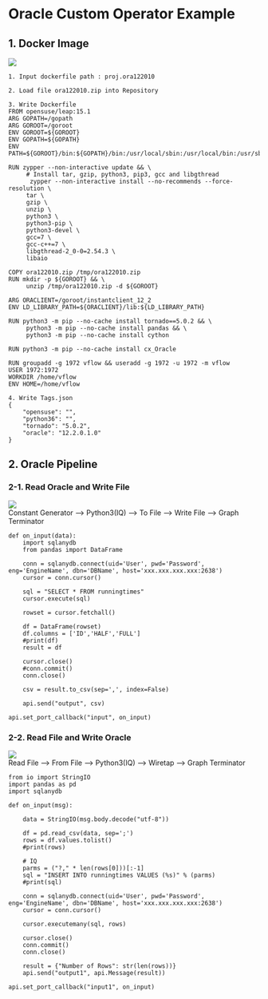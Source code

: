 # Oracle Custom Operator Example

## 1. Docker Image

![](Images/dockerfile.png)<br>

    1. Input dockerfile path : proj.ora122010
    
    2. Load file ora122010.zip into Repository
    
    3. Write Dockerfile
    FROM opensuse/leap:15.1
    ARG GOPATH=/gopath
    ARG GOROOT=/goroot
    ENV GOROOT=${GOROOT}
    ENV GOPATH=${GOPATH}
    ENV PATH=${GOROOT}/bin:${GOPATH}/bin:/usr/local/sbin:/usr/local/bin:/usr/sbin:/usr/bin:/sbin:/bin

    RUN zypper --non-interactive update && \
         # Install tar, gzip, python3, pip3, gcc and libgthread
          zypper --non-interactive install --no-recommends --force-resolution \
         tar \
         gzip \
         unzip \
         python3 \
         python3-pip \
         python3-devel \
         gcc=7 \
         gcc-c++=7 \
         libgthread-2_0-0=2.54.3 \
         libaio

    COPY ora122010.zip /tmp/ora122010.zip
    RUN mkdir -p ${GOROOT} && \
         unzip /tmp/ora122010.zip -d ${GOROOT}

    ARG ORACLIENT=/goroot/instantclient_12_2
    ENV LD_LIBRARY_PATH=${ORACLIENT}/lib:${LD_LIBRARY_PATH}

    RUN python3 -m pip --no-cache install tornado==5.0.2 && \
         python3 -m pip --no-cache install pandas && \
         python3 -m pip --no-cache install cython

    RUN python3 -m pip --no-cache install cx_Oracle

    RUN groupadd -g 1972 vflow && useradd -g 1972 -u 1972 -m vflow
    USER 1972:1972
    WORKDIR /home/vflow
    ENV HOME=/home/vflow
    
    4. Write Tags.json
    {
        "opensuse": "",
        "python36": "",
        "tornado": "5.0.2",
        "oracle": "12.2.0.1.0"
    }

## 2. Oracle Pipeline
### 2-1. Read Oracle and Write File
![](Images/readiq.png)<br>
Constant Generator --> Python3(IQ) --> To File --> Write File --> Graph Terminator<br>

    def on_input(data):
        import sqlanydb
        from pandas import DataFrame

        conn = sqlanydb.connect(uid='User', pwd='Password', eng='EngineName', dbn='DBName', host='xxx.xxx.xxx.xxx:2638')
        cursor = conn.cursor()

        sql = "SELECT * FROM runningtimes"
        cursor.execute(sql)

        rowset = cursor.fetchall()

        df = DataFrame(rowset)
        df.columns = ['ID','HALF','FULL']
        #print(df)
        result = df

        cursor.close()
        #conn.commit()
        conn.close()

        csv = result.to_csv(sep=',', index=False)

        api.send("output", csv)

    api.set_port_callback("input", on_input)

### 2-2. Read File and Write Oracle
![](Images/writeiq.png)<br>
Read File --> From File --> Python3(IQ) --> Wiretap --> Graph Terminator

    from io import StringIO
    import pandas as pd
    import sqlanydb

    def on_input(msg):

        data = StringIO(msg.body.decode("utf-8"))

        df = pd.read_csv(data, sep=';')
        rows = df.values.tolist()
        #print(rows)

        # IQ
        parms = ("?," * len(rows[0]))[:-1]
        sql = "INSERT INTO runningtimes VALUES (%s)" % (parms)
        #print(sql)

        conn = sqlanydb.connect(uid='User', pwd='Password', eng='EngineName', dbn='DBName', host='xxx.xxx.xxx.xxx:2638')
        cursor = conn.cursor()

        cursor.executemany(sql, rows)

        cursor.close()
        conn.commit()
        conn.close()

        result = {"Number of Rows": str(len(rows))}
        api.send("output1", api.Message(result))

    api.set_port_callback("input1", on_input)

